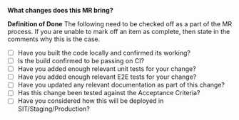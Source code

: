**What changes does this MR bring?**


**Definition of Done**
The following need to be checked off as a part of the MR process.
If you are unable to mark off an item as complete, then state
in the comments why this is the case.
- [ ] Have you built the code locally and confirmed its working?
- [ ] Is the build confirmed to be passing on CI?
- [ ] Have you added enough relevant unit tests for your change?
- [ ] Have you added enough relevant E2E tests for your change?
- [ ] Have you updated any relevant documentation as part of this change?
- [ ] Has this change been tested against the Acceptance Criteria?
- [ ] Have you considered how this will be deployed in SIT/Staging/Production?
